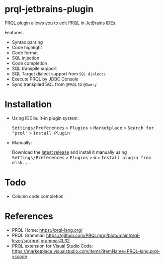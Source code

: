 prql-jetbrains-plugin
========================

<!-- Plugin description -->
PRQL plugin allows you to edit [PRQL](https://prql-lang.org/) in JetBrains IDEs.

Features:

- Syntax parsing
- Code highlight
- Code format
- SQL injection
- Code completion
- SQL transpile support
- SQL Target dialect support from `SQL dialects`
- Execute PRQL by JDBC Console
- Sync transpiled SQL from `@PRQL` to `@Query`

<!-- Plugin description end -->

# Installation

- Using IDE built-in plugin system:

  <kbd>Settings/Preferences</kbd> > <kbd>Plugins</kbd> > <kbd>Marketplace</kbd> > <kbd>Search for "prql"</kbd> >
  <kbd>Install Plugin</kbd>

- Manually:

  Download the [latest release](https://github.com/linux-china/prql-jetbrains-plugin/releases/latest) and install it manually using
  <kbd>Settings/Preferences</kbd> > <kbd>Plugins</kbd> > <kbd>⚙️</kbd> > <kbd>Install plugin from disk...</kbd>

# Todo

* Column code completion

# References

* PRQL Home: https://prql-lang.org/
* PRQL Grammar: https://github.com/PRQL/prql/blob/main/prql-lezer/src/prql.grammar#L32
* PRQL extension for Visual Studio Code: https://marketplace.visualstudio.com/items?itemName=PRQL-lang.prql-vscode